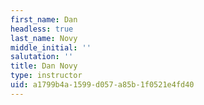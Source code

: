 ```yaml
---
first_name: Dan
headless: true
last_name: Novy
middle_initial: ''
salutation: ''
title: Dan Novy
type: instructor
uid: a1799b4a-1599-d057-a85b-1f0521e4fd40
---
```

